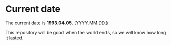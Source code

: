 # Current date

The current date is **1993.04.05.** (YYYY.MM.DD.)

This repository will be good when the world ends, so we will know how long it lasted.